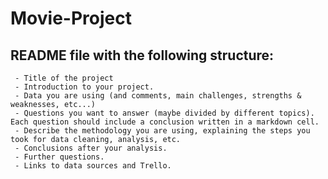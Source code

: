 # Movie-Project
## README file with the following structure:

     - Title of the project
     - Introduction to your project.
     - Data you are using (and comments, main challenges, strengths & weaknesses, etc...)
     - Questions you want to answer (maybe divided by different topics). Each question should include a conclusion written in a markdown cell.
     - Describe the methodology you are using, explaining the steps you took for data cleaning, analysis, etc.
     - Conclusions after your analysis.
     - Further questions.
     - Links to data sources and Trello.



